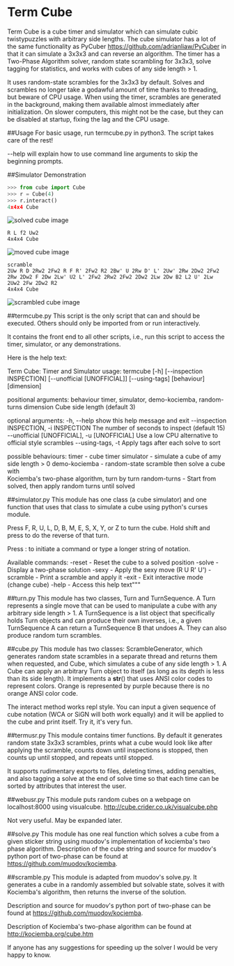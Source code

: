 # Term Cube
Term Cube is a cube timer and simulator which can simulate cubic 
twistypuzzles with arbitrary side lengths. The cube simulator has a lot of
the same functionality as PyCuber <https://github.com/adrianliaw/PyCuber>
in that it can simulate a 3x3x3 and can reverse an algorithm. The timer
has a Two-Phase Algorithm solver, random state scrambling for 3x3x3, 
solve tagging for statistics, and works with cubes of any side length > 1. 

It uses random-state scrambles for the 3x3x3 by default. Solves and 
scrambles no longer take a godawful amount of time thanks to threading,
but beware of CPU usage. When using the timer, scrambles are generated 
in the background, making them available almost immediately after 
initialization. On slower computers, this might not be the case, 
but they can be disabled at startup, fixing the lag and the CPU usage.

##Usage
For basic usage, run termcube.py in python3. The script takes care of the rest!

--help will explain how to use command line arguments to skip the beginning prompts.

##Simulator Demonstration
```python
>>> from cube import Cube
>>> r = Cube(4)
>>> r.interact()
4x4x4 Cube
```
![solved cube image](http://i.imgur.com/3NVC1c6.png)

```
R L f2 Uw2
4x4x4 Cube
```
![moved cube image](http://i.imgur.com/hboMCIf.png)

```
scramble
2Uw R D 2Rw2 2Fw2 R F R' 2Fw2 R2 2Bw' U 2Rw D' L' 2Uw' 2Rw 2Dw2 2Fw2 2Rw 2Dw2 F 2Dw 2Lw' U2 L' 2Fw2 2Rw2 2Fw2 2Dw2 2Lw 2Dw B2 L2 U' 2Lw 2Uw2 2Fw 2Dw2 R2
4x4x4 Cube
```
![scrambled cube image](http://i.imgur.com/IWLjDhg.png)

##termcube.py
This script is the only script that can and should be executed. Others
should only be imported from or run interactively.

It contains the front end to all other scripts, i.e., run this script to
access the timer, simulator, or any demonstrations.

Here is the help text:

Term Cube: Timer and Simulator
usage: termcube [-h] [--inspection INSPECTION] [--unofficial [UNOFFICIAL]]
                [--using-tags]
                [behaviour] [dimension]

positional arguments:
  behaviour             timer, simulator, demo-kociemba, random-turns
  dimension             Cube side length (default 3)

optional arguments:
  -h, --help            show this help message and exit
  --inspection INSPECTION, -i INSPECTION
                        The number of seconds to inspect (default 15)
  --unofficial [UNOFFICIAL], -u [UNOFFICIAL]
                        Use a low CPU alternative to official style scrambles
  --using-tags, -t      Apply tags after each solve to sort

possible behaviours:
timer           - cube timer
simulator       - simulate a cube of amy side length > 0
demo-kociemba   - random-state scramble then solve a cube with  
                  Kociemba's two-phase algorithm, turn by turn
random-turns    - Start from solved, then apply random turns until solved

##simulator.py
This module has one class (a cube simulator) and one function that uses
that class to simulate a cube using python's curses module.

Press F, R, U, L, D, B, M, E, S, X, Y, or Z to turn the cube.
Hold shift and press to do the reverse of that turn.

Press : to initiate a command or type a longer string of notation.

Available commands:
-reset      - Reset the cube to a solved position
-solve      - Display a two-phase solution
-sexy       - Apply the sexy move (R U R' U')
-scramble   - Print a scramble and apply it
-exit       - Exit interactive mode (change cube)
-help       - Access this help text"""

##turn.py
This module has two classes, Turn and TurnSequence. A Turn represents a 
single move that can be used to manipulate a cube with any arbitrary 
side length > 1. A TurnSequence is a list object that specifically holds 
Turn objects and can produce their own inverses, i.e., a given TurnSequence 
A can return a TurnSequence B that undoes A. They can also produce
random turn scrambles.

##cube.py
This module has two classes: ScrambleGenerator, which generates random state
scrambles in a separate thread and returns them when requested, and
Cube, which simulates a cube of any side length > 1. A Cube can apply an
arbitrary Turn object to itself (as long as its depth is less than its 
side length). It implements a __str__() that uses ANSI color codes to 
represent colors. Orange is represented by purple because there is no 
orange ANSI color code.

The interact method works repl style. You can input a given sequence of 
cube notation (WCA or SiGN will both work equally) and it will be 
applied to the cube and print itself. Try it, it's very fun.

##termusr.py
This module contains timer functions. By default it generates random state
3x3x3 scrambles, prints what a cube would look like after applying the 
scramble, counts down until inspections is stopped, then counts up until
stopped, and repeats until stopped.

It supports rudimentary exports to files, deleting times, adding penalties,
and also tagging a solve at the end of solve time so that each time can 
be sorted by attributes that interest the user.

##webusr.py
This module puts random cubes on a webpage on localhost:8000 using 
visualcube. <http://cube.crider.co.uk/visualcube.php>

Not very useful. May be expanded later.

##solve.py
This module has one real function which solves a cube from a given 
sticker string using muodov's implementation of kociemba's two phase 
algorithm. Description of the cube string and source for muodov's python
port of two-phase can be found at <https://github.com/muodov/kociemba>.

##scramble.py
This module is adapted from muodov's solve.py. It generates a cube in a
randomly assembled but solvable state, solves it with Kociemba's
algorithm, then returns the inverse of the solution.

Description and source for muodov's python port of two-phase can be 
found at <https://github.com/muodov/kociemba>.

Description of Kociemba's two-phase algorithm can be found at 
<http://kociemba.org/cube.htm>

If anyone has any suggestions for speeding up the solver I would be
very happy to know.
